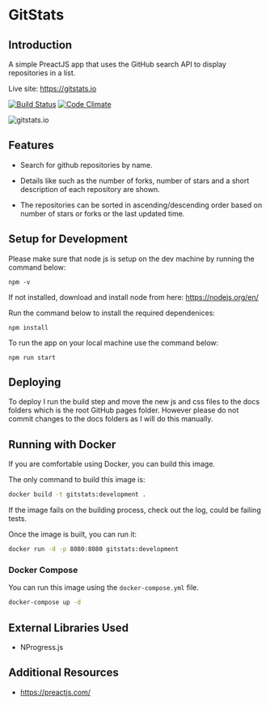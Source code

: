 # GitStats

## Introduction
A simple PreactJS app that uses the GitHub search API to display repositories in a list. 

Live site:
https://gitstats.io

[![Build Status](https://travis-ci.org/ivanseed/gitstats.svg?branch=master)](https://travis-ci.org/ivanseed/gitstats) [![Code Climate](https://codeclimate.com/github/ivanseed/gitstats/badges/gpa.svg)](https://codeclimate.com/github/ivanseed/gitstats)

![gitstats.io](https://github.com/ivanseed/gitstats/blob/update-readme/src/assets/GitStatsView.png)

## Features

* Search for github repositories by name. 

* Details like such as the number of forks, number of stars and a short description of each repository are shown. 

* The repositories can be sorted in ascending/descending order based on number of stars or forks or the last updated time.

## Setup for Development

Please make sure that node js is setup on the dev machine by running the command below:

  `npm -v`

If not installed, download and install node from here: https://nodejs.org/en/ 

Run the command below to install the required dependenices: 
  
  `npm install` 
  
To run the app on your local machine use the command below:

  `npm run start`

## Deploying
To deploy I run the build step and move the new js and css files to the docs folders which is the root GitHub pages folder. However please do not commit changes to the docs folders as I will do this manually.

## Running with Docker
If you are comfortable using Docker, you can build this image.

The only command to build this image is:

```bash
docker build -t gitstats:development .
```

If the image fails on the building process, check out the log, could be failing tests.

Once the image is built, you can run it:

```bash
docker run -d -p 8080:8080 gitstats:development
```

### Docker Compose
You can run this image using the `docker-compose.yml` file.

```bash
docker-compose up -d
```

## External Libraries Used

* NProgress.js

## Additional Resources

* https://preactjs.com/
